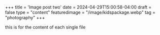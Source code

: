 +++
title = 'Image post two'
date = 2024-04-29T15:00:58-04:00
draft = false
type = "content"
featuredimage = "/image/kidspackage.webp"
tag = "photography"
+++

this is for the content of each single file